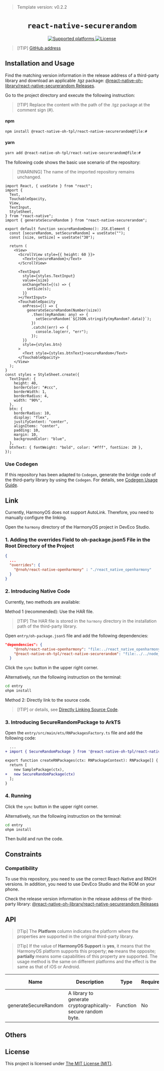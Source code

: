 > Template version: v0.2.2

<p align="center">
  <h1 align="center"> <code>react-native-securerandom</code> </h1>
</p>
<p align="center">
    <a href="https://github.com/robhogan/react-native-securerandom">
        <img src="https://img.shields.io/badge/platforms-android%20|%20ios%20|%20harmony%20-lightgrey.svg" alt="Supported platforms" />
    </a>
    <a href="https://github.com/robhogan/react-native-securerandom/blob/master/LICENSE">
        <img src="https://img.shields.io/badge/license-MIT-green.svg" alt="License" />
        <!-- <img src="https://img.shields.io/badge/license-Apache-blue.svg" alt="License" /> -->
    </a>
</p>

> [!TIP] [ GitHub address](https://github.com/react-native-oh-library/react-native-securerandom)

## Installation and Usage

Find the matching version information in the release address of a third-party library and download an applicable .tgz package: [@react-native-oh-library/react-native-securerandom Releases](https://github.com/react-native-oh-library/react-native-securerandom/releases).

Go to the project directory and execute the following instruction:

> [!TIP] Replace the content with the path of the .tgz package at the comment sign (#).

<!-- tabs:start -->

#### npm

```bash
npm install @react-native-oh-tpl/react-native-securerandom@file:#
```

#### yarn

```bash
yarn add @react-native-oh-tpl/react-native-securerandom@file:#
```

<!-- tabs:end -->

The following code shows the basic use scenario of the repository:

> [!WARNING] The name of the imported repository remains unchanged.

```tsx
import React, { useState } from "react";
import {
  Text,
  TouchableOpacity,
  View,
  TextInput,
  StyleSheet,
} from "react-native";
import { generateSecureRandom } from "react-native-securerandom";

export default function secureRandomDemo(): JSX.Element {
  const [secureRandom, setSecureRandom] = useState("");
  const [size, setSize] = useState("30");

  return (
    <View>
      <ScrollView style={{ height: 60 }}>
        <Text>{secureRandom}</Text>
      </ScrollView>

      <TextInput
        style={styles.TextInput}
        value={size}
        onChangeText={(s) => {
          setSize(s);
        }}
      ></TextInput>
      <TouchableOpacity
        onPress={() => {
          generateSecureRandom(Number(size))
            .then((myRandom: any) => {
              setSecureRandom(`${JSON.stringify(myRandom?.data)}`);
            })
            .catch((err) => {
              console.log(err, "err");
            });
        }}
        style={styles.btn}
      >
        <Text style={styles.btnText}>secureRandom</Text>
      </TouchableOpacity>
    </View>
  );
}
const styles = StyleSheet.create({
  TextInput: {
    height: 40,
    borderColor: "#ccc",
    borderWidth: 1,
    borderRadius: 4,
    width: "90%",
  },
  btn: {
    borderRadius: 10,
    display: "flex",
    justifyContent: "center",
    alignItems: "center",
    padding: 10,
    margin: 10,
    backgroundColor: "blue",
  },
  btnText: { fontWeight: "bold", color: "#fff", fontSize: 20 },
});
```

### Use Codegen

If this repository has been adapted to `Codegen`, generate the bridge code of the third-party library by using the `Codegen`. For details, see [Codegen Usage Guide](/en/codegen.md).

## Link

Currently, HarmonyOS does not support AutoLink. Therefore, you need to manually configure the linking.

Open the `harmony` directory of the HarmonyOS project in DevEco Studio.

### 1. Adding the overrides Field to oh-package.json5 File in the Root Directory of the Project

```json
{
  ...
  "overrides": {
    "@rnoh/react-native-openharmony" : "./react_native_openharmony"
  }
}
```

### 2. Introducing Native Code

Currently, two methods are available:

Method 1 (recommended): Use the HAR file.

> [!TIP] The HAR file is stored in the `harmony` directory in the installation path of the third-party library.

Open `entry/oh-package.json5` file and add the following dependencies:

```json
"dependencies": {
    "@rnoh/react-native-openharmony": "file:../react_native_openharmony",
    "@react-native-oh-tpl/react-native-securerandom": "file:../../node_modules/@react-native-oh-tpl/react-native-securerandom/harmony/secure_random.har"
  }
```

Click the `sync` button in the upper right corner.

Alternatively, run the following instruction on the terminal:

```bash
cd entry
ohpm install
```

Method 2: Directly link to the source code.

> [!TIP] or details, see [Directly Linking Source Code](/en/link-source-code.md).

### 3. Introducing SecureRandomPackage to ArkTS

Open the `entry/src/main/ets/RNPackagesFactory.ts` file and add the following code:

```diff
  ...
+ import { SecureRandomPackage } from '@react-native-oh-tpl/react-native-securerandom/ts';

export function createRNPackages(ctx: RNPackageContext): RNPackage[] {
  return [
    new SamplePackage(ctx),
+   new SecureRandomPackage(ctx)
  ];
}
```

### 4. Running

Click the `sync` button in the upper right corner.

Alternatively, run the following instruction on the terminal:

```bash
cd entry
ohpm install
```

Then build and run the code.

## Constraints

### Compatibility

To use this repository, you need to use the correct React-Native and RNOH versions. In addition, you need to use DevEco Studio and the ROM on your phone.

Check the release version information in the release address of the third-party library: [@react-native-oh-library/react-native-securerandom Releases](https://github.com/react-native-oh-library/react-native-securerandom/releases)

## API

> [!Tip] The **Platform** column indicates the platform where the properties are supported in the original third-party library.

> [!Tip] If the value of **HarmonyOS Support** is **yes**, it means that the HarmonyOS platform supports this property; **no** means the opposite; **partially** means some capabilities of this property are supported. The usage method is the same on different platforms and the effect is the same as that of iOS or Android.

| Name                 | Description                                                 | Type     | Required | Platform    | HarmonyOS Support |
| -------------------- | ----------------------------------------------------------- | -------- | -------- | ----------- | ----------------- |
| generateSecureRandom | A library to generate cryptographically-secure random byte. | Function | No       | ios/Android | yes               |

## Others

## License

This project is licensed under [The MIT License (MIT)](https://github.com/robhogan/react-native-securerandom/blob/main/LICENSE).
